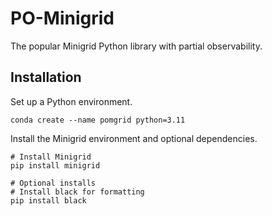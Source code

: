 # PO-Minigrid
The popular Minigrid Python library with partial observability.


## Installation
Set up a Python environment.
```
conda create --name pomgrid python=3.11
```

Install the Minigrid environment and optional dependencies.
```
# Install Minigrid
pip install minigrid

# Optional installs
# Install black for formatting
pip install black
```
